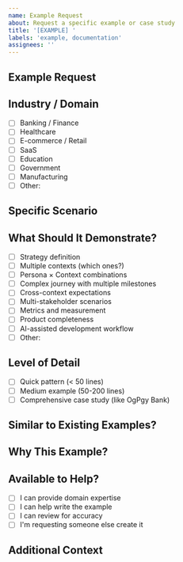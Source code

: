 ```yaml
---
name: Example Request
about: Request a specific example or case study
title: '[EXAMPLE] '
labels: 'example, documentation'
assignees: ''
---
```


## Example Request

<!-- What type of example would you like to see? -->

## Industry / Domain

<!-- What industry or domain should this example cover? -->

- [ ] Banking / Finance
- [ ] Healthcare
- [ ] E-commerce / Retail
- [ ] SaaS
- [ ] Education
- [ ] Government
- [ ] Manufacturing
- [ ] Other:

## Specific Scenario

<!-- Describe the specific scenario this example should demonstrate -->

## What Should It Demonstrate?

<!-- Check all that apply -->

- [ ] Strategy definition
- [ ] Multiple contexts (which ones?)
- [ ] Persona × Context combinations
- [ ] Complex journey with multiple milestones
- [ ] Cross-context expectations
- [ ] Multi-stakeholder scenarios
- [ ] Metrics and measurement
- [ ] Product completeness
- [ ] AI-assisted development workflow
- [ ] Other:

## Level of Detail

- [ ] Quick pattern (< 50 lines)
- [ ] Medium example (50-200 lines)
- [ ] Comprehensive case study (like OgPgy Bank)

## Similar to Existing Examples?

<!-- Is this similar to OgPgy Bank or other examples? How is it different? -->

## Why This Example?

<!-- Why would this example be valuable to the community? -->

## Available to Help?

<!-- Can you contribute domain knowledge or help create this example? -->

- [ ] I can provide domain expertise
- [ ] I can help write the example
- [ ] I can review for accuracy
- [ ] I'm requesting someone else create it

## Additional Context

<!-- Any other details that would help create this example -->
